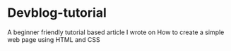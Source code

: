 # Devblog-tutorial
A beginner friendly tutorial based article I wrote on How to create a simple web page using HTML and CSS

